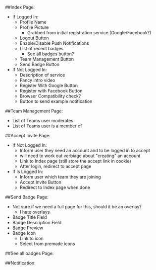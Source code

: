 ##Index Page:
* If Logged In:
  * Profile Name
  * Profile Picture 
    * Grabbed from initial registration service (Google/Facebook?)
  * Logout Button
  * Enable/Disable Push Notifications
  * List of recent badges
    * See all badges button?
  * Team Management Button
  * Send Badge Button
* If Not Logged In:
  * Description of service
  * Fancy intro video
  * Register With Google Button
  * Register with Facebook Button
  * Browser Compatibility check?
  * Button to send example notification
  
##Team Management Page:
* List of Teams user moderates
* List of Teams user is a member of

##Accept Invite Page:
* If Not Logged In:
  * Inform user they need an account and to be logged in to accept
  * will need to work out verbiage about "creating"  an account
  * Link to Index page (still store the accept link in cookie)
  * After login, redirect to accept page
* If Is Logged In:
  * Inform user which team they are joining
  * Accept Invite Button
  * Redirect to Index page when done

##Send Badge Page:
* Not sure if we need a full page for this, should it be an overlay?
  * I hate overlays
* Badge Title Field
* Badge Description Field
* Badge Preview
* Badge Icon
  * Link to icon
  * Select from premade icons
  
##See all badges Page:

##Notification:
